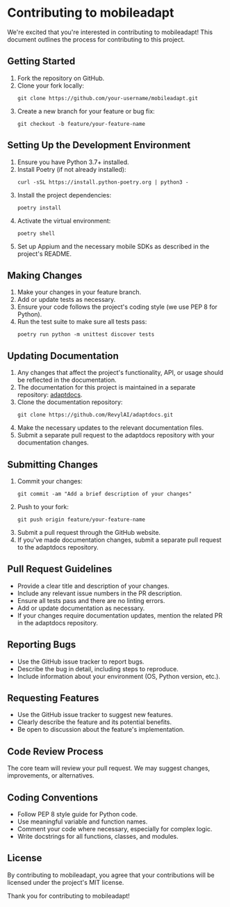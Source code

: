 # Contributing to mobileadapt

We're excited that you're interested in contributing to mobileadapt! This document outlines the process for contributing to this project.

## Getting Started

1. Fork the repository on GitHub.
2. Clone your fork locally:
   ```
   git clone https://github.com/your-username/mobileadapt.git
   ```
3. Create a new branch for your feature or bug fix:
   ```
   git checkout -b feature/your-feature-name
   ```

## Setting Up the Development Environment

1. Ensure you have Python 3.7+ installed.
2. Install Poetry (if not already installed):
   ```
   curl -sSL https://install.python-poetry.org | python3 -
   ```
3. Install the project dependencies:
   ```
   poetry install
   ```
4. Activate the virtual environment:
   ```
   poetry shell
   ```
5. Set up Appium and the necessary mobile SDKs as described in the project's README.

## Making Changes

1. Make your changes in your feature branch.
2. Add or update tests as necessary.
3. Ensure your code follows the project's coding style (we use PEP 8 for Python).
4. Run the test suite to make sure all tests pass:
   ```
   poetry run python -m unittest discover tests
   ```

## Updating Documentation

1. Any changes that affect the project's functionality, API, or usage should be reflected in the documentation.
2. The documentation for this project is maintained in a separate repository: [adaptdocs](https://github.com/RevylAI/adaptdocs).
3. Clone the documentation repository:
   ```
   git clone https://github.com/RevylAI/adaptdocs.git
   ```
4. Make the necessary updates to the relevant documentation files.
5. Submit a separate pull request to the adaptdocs repository with your documentation changes.

## Submitting Changes

1. Commit your changes:
   ```
   git commit -am "Add a brief description of your changes"
   ```
2. Push to your fork:
   ```
   git push origin feature/your-feature-name
   ```
3. Submit a pull request through the GitHub website.
4. If you've made documentation changes, submit a separate pull request to the adaptdocs repository.

## Pull Request Guidelines

- Provide a clear title and description of your changes.
- Include any relevant issue numbers in the PR description.
- Ensure all tests pass and there are no linting errors.
- Add or update documentation as necessary.
- If your changes require documentation updates, mention the related PR in the adaptdocs repository.

## Reporting Bugs

- Use the GitHub issue tracker to report bugs.
- Describe the bug in detail, including steps to reproduce.
- Include information about your environment (OS, Python version, etc.).

## Requesting Features

- Use the GitHub issue tracker to suggest new features.
- Clearly describe the feature and its potential benefits.
- Be open to discussion about the feature's implementation.

## Code Review Process

The core team will review your pull request. We may suggest changes, improvements, or alternatives.

## Coding Conventions

- Follow PEP 8 style guide for Python code.
- Use meaningful variable and function names.
- Comment your code where necessary, especially for complex logic.
- Write docstrings for all functions, classes, and modules.

## License

By contributing to mobileadapt, you agree that your contributions will be licensed under the project's MIT license.

Thank you for contributing to mobileadapt!
